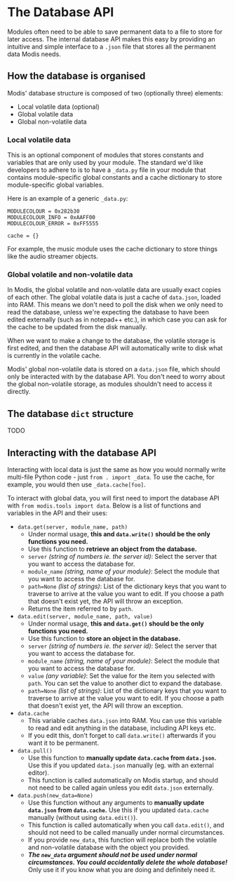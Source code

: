 # The Database API

Modules often need to be able to save permanent data to a file to store for later access. The internal database API makes this easy by providing an intuitive and simple interface to a `.json` file that stores all the permanent data Modis needs.

## How the database is organised

Modis' database structure is composed of two (optionally three) elements:

* Local volatile data (optional)
* Global volatile data
* Global non-volatile data

### Local volatile data

This is an optional component of modules that stores constants and variables that are only used by your module. The standard we'd like developers to adhere to is to have a `_data.py` file in your module that contains module-specific global constants and a cache dictionary to store module-specific global variables.

Here is an example of a generic `_data.py`:

```
MODULECOLOUR = 0x282b30
MODULECOLOUR_INFO = 0xAAFF00
MODULECOLOUR_ERROR = 0xFF5555

cache = {}
```

For example, the music module uses the cache dictionary to store things like the audio streamer objects.

### Global volatile and non-volatile data

In Modis, the global volatile and non-volatile data are usually exact copies of each other. The global volatile data is just a cache of `data.json`, loaded into RAM. This means we don't need to poll the disk when we only need to read the database, unless we're expecting the database to have been edited externally (such as in notepad++ etc.), in which case you can ask for the cache to be updated from the disk manually.

When we want to make a change to the database, the volatile storage is first edited, and then the database API will automatically write to disk what is currently in the volatile cache.

Modis' global non-volatile data is stored on a `data.json` file, which should only be interacted with by the database API. You don't need to worry about the global non-volatile storage, as modules shouldn't need to access it directly.

## The database `dict` structure

TODO

## Interacting with the database API

Interacting with local data is just the same as how you would normally write multi-file Python code - just `from . import _data`. To use the cache, for example, you would then use `_data.cache[foo]`.

To interact with global data, you will first need to import the database API with `from modis.tools import data`. Below is a list of functions and variables in the API and their uses:

* `data.get(server, module_name, path)`
    * Under normal usage, **this and `data.write()` should be the only functions you need.**
    * Use this function to **retrieve an object from the database.**
    * `server` *(string of numbers ie. the server id)*: Select the server that you want to access the database for.
    * `module_name` *(string, name of your module)*: Select the module that you want to access the database for.
    * `path=None` *(list of strings)*: List of the dictionary keys that you want to traverse to arrive at the value you want to edit. If you choose a path that doesn't exist yet, the API will throw an exception.
    * Returns the item referred to by `path`.
* `data.edit(server, module_name, path, value)`
    * Under normal usage, **this and `data.get()` should be the only functions you need.**
    * Use this function to **store an object in the database.**
    * `server` *(string of numbers ie. the server id)*: Select the server that you want to access the database for.
    * `module_name` *(string, name of your module)*: Select the module that you want to access the database for.
    * `value` *(any variable)*: Set the value for the item you selected with `path`. You can set the value to another dict to expand the database.
    * `path=None` *(list of strings)*: List of the dictionary keys that you want to traverse to arrive at the value you want to edit. If you choose a path that doesn't exist yet, the API will throw an exception.
* `data.cache`
    * This variable caches `data.json` into RAM. You can use this variable to read and edit anything in the database, including API keys etc.
    * If you edit this, don't forget to call `data.write()` afterwards if you want it to be permanent.
* `data.pull()`
    * Use this function to **manually update `data.cache` from `data.json`.** Use this if you updated `data.json` manually (eg. with an external editor).
    * This function is called automatically on Modis startup, and should not need to be called again unless you edit `data.json` externally.
* `data.push(new_data=None)`
    * Use this function without any arguments to **manually update `data.json` from `data.cache`.** Use this if you updated `data.cache` manually (without using `data.edit()`).
    * This function is called automatically when you call `data.edit()`, and should not need to be called manually under normal circumstances.
    * If you provide `new_data`, this function will replace both the volatile and non-volatile database with the object you provided.
    * ***The `new_data` argument should not be used under normal circumstances. You could accidentally delete the whole database!*** Only use it if you know what you are doing and definitely need it.
